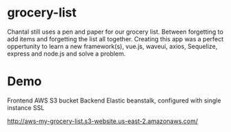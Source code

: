 # grocery-list

 Chantal still uses a pen and paper for our grocery list. Between forgetting to add items and forgetting the list all together.
 Creating this app was a perfect oppertunity to learn a new framework(s), vue.js, waveui, axios, Sequelize, express and node.js and solve a problem. 


# Demo
Frontend AWS S3 bucket
Backend Elastic beanstalk, configured with single instance SSL

http://aws-my-grocery-list.s3-website.us-east-2.amazonaws.com/